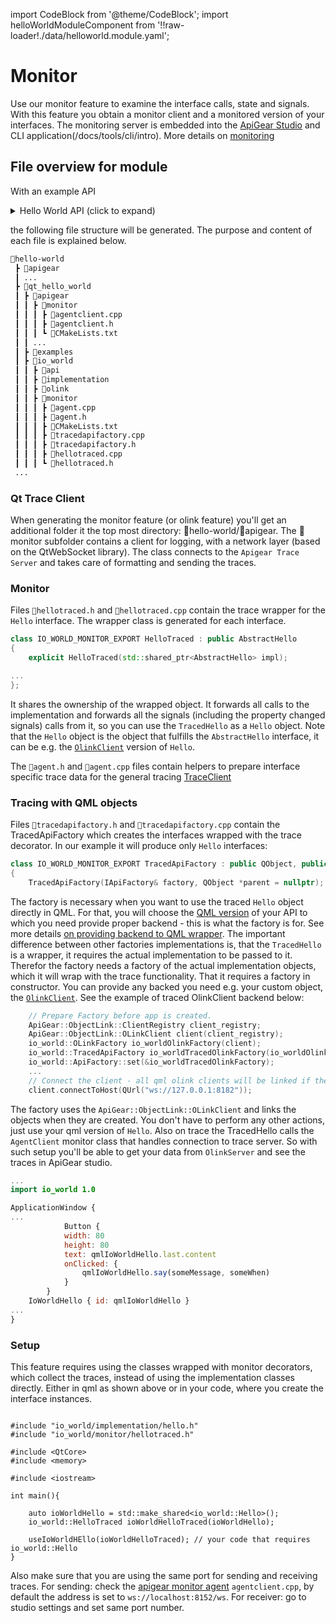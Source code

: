 ﻿---
sidebar_position: 4
---
import CodeBlock from '@theme/CodeBlock';
import helloWorldModuleComponent from '!!raw-loader!./data/helloworld.module.yaml';

# Monitor

Use our monitor feature to examine the interface calls, state and signals. With this feature you obtain a monitor client and a monitored version of your interfaces. The monitoring server is embedded into the [ApiGear Studio](/docs/tools/studio/intro) and CLI application(/docs/tools/cli/intro).
More details on [monitoring](/docs/advanced/monitor/intro)

## File overview for module
 
 With an example  API

<details>
    <summary>Hello World API (click to expand)</summary>
    <CodeBlock language="yaml" showLineNumbers>{helloWorldModuleComponent}</CodeBlock>
</details>

the following file structure will be generated. The purpose and content of each file is explained below.

```bash {4,16}
📂hello-world
 ┣ 📂apigear
 ┃ ...
 ┣ 📂qt_hello_world
 ┃ ┣ 📂apigear
 ┃ ┃ ┣ 📂monitor
 ┃ ┃ ┃ ┣ 📜agentclient.cpp
 ┃ ┃ ┃ ┣ 📜agentclient.h
 ┃ ┃ ┃ ┗ 📜CMakeLists.txt
 ┃ ┃ ...
 ┃ ┣ 📂examples
 ┃ ┣ 📂io_world
 ┃ ┃ ┣ 📂api
 ┃ ┃ ┣ 📂implementation
 ┃ ┃ ┣ 📂olink
 ┃ ┃ ┣ 📂monitor
 ┃ ┃ ┃ ┣ 📜agent.cpp
 ┃ ┃ ┃ ┣ 📜agent.h
 ┃ ┃ ┃ ┣ 📜CMakeLists.txt
 ┃ ┃ ┃ ┣ 📜tracedapifactory.cpp
 ┃ ┃ ┃ ┣ 📜tracedapifactory.h
 ┃ ┃ ┃ ┣ 📜hellotraced.cpp
 ┃ ┃ ┃ ┗ 📜hellotraced.h
 ...
```

### Qt Trace Client

When generating the monitor feature (or olink feature) you'll get an additional folder it the top most directory: 📂hello-world/📂apigear. The 📂monitor subfolder contains a client for logging, with a network layer (based on the QtWebSocket library).
The class connects to the `Apigear Trace Server` and takes care of formatting and sending the traces. 


### Monitor

Files `📜hellotraced.h` and `📜hellotraced.cpp` contain the trace wrapper for the `Hello` interface. The wrapper class is generated for each interface. 

```cpp
class IO_WORLD_MONITOR_EXPORT HelloTraced : public AbstractHello
{
    explicit HelloTraced(std::shared_ptr<AbstractHello> impl);

...
};
```
It shares the ownership of the wrapped object. It forwards all calls to the implementation and forwards all the signals (including the property changed signals) calls from it, so you can use the `TracedHello` as a `Hello` object. Note that the `Hello` object is the object that fulfills the `AbstractHello` interface, it can be e.g. the [`OlinkClient`](olink.md) version of `Hello`.

The `📜agent.h` and `📜agent.cpp` files contain helpers to prepare interface specific trace data for the general tracing [TraceClient](monitor#qt-trace-client)

### Tracing with QML objects

Files `📜tracedapifactory.h`  and `📜tracedapifactory.cpp` contain the TracedApiFactory which creates the interfaces wrapped with the trace decorator.
In our example it will produce only `Hello` interfaces:
```cpp
class IO_WORLD_MONITOR_EXPORT TracedApiFactory : public QObject, public IApiFactory
{
    TracedApiFactory(IApiFactory& factory, QObject *parent = nullptr);
 ```
The factory is necessary when you want to use the traced `Hello` object directly in QML. For that, you will choose the [QML version](qmlplugin#qml-wrappers) of your API to which you need provide proper backend - this is what the factory is for. See more details [on providing backend to QML wrapper](qmlplugin#providing-backend-to-qml-wrapper). The important difference between other factories implementations is, that the `TracedHello` is a wrapper, it requires the actual implementation to be passed to it. Therefor the factory needs a factory of the actual implementation objects, which it will wrap with the trace functionality. That it requires a factory in constructor. You can provide any backed you need e.g. your custom object, the [`OlinkClient`](olink.md).
See the example of traced OlinkClient backend below:

```cpp 
    // Prepare Factory before app is created.
    ApiGear::ObjectLink::ClientRegistry client_registry;
    ApiGear::ObjectLink::OLinkClient client(client_registry);
    io_world::OLinkFactory io_worldOlinkFactory(client);
    io_world::TracedApiFactory io_worldTracedOlinkFactory(io_worldOlinkFactory); 
    io_world::ApiFactory::set(&io_worldTracedOlinkFactory);
    ...
    // Connect the client - all qml olink clients will be linked if the server services are already up.
    client.connectToHost(QUrl("ws://127.0.0.1:8182"));
```
The factory uses the `ApiGear::ObjectLink::OLinkClient` and links the objects when they are created. You don't have to perform any other actions, just use your qml version of `Hello`. Also on trace the TracedHello calls the `AgentClient` monitor class that handles connection to trace server. So with such setup you'll be able to get your data from `OlinkServer` and see the traces in ApiGear studio.

```qml
...
import io_world 1.0

ApplicationWindow {
...
            Button {
            width: 80
            height: 80
            text: qmlIoWorldHello.last.content
            onClicked: {
                qmlIoWorldHello.say(someMessage, someWhen)
            }
        }
    IoWorldHello { id: qmlIoWorldHello }
...
}
```

### Setup

This feature requires using the classes wrapped with monitor decorators, which collect the traces, instead of using the implementation classes directly. Either in qml as shown above or in your code, where you create the interface instances.
```

#include "io_world/implementation/hello.h"
#include "io_world/monitor/hellotraced.h"

#include <QtCore>
#include <memory>

#include <iostream>

int main(){

    auto ioWorldHello = std::make_shared<io_world::Hello>();
    io_world::HelloTraced ioWorldHelloTraced(ioWorldHello);

    useIoWorldHEllo(ioWorldHelloTraced); // your code that requires io_world::Hello
}
```
Also make sure that you are using the same port for sending and receiving traces. 
For sending: check the [apigear monitor agent](monitor#qt-trace-client) `agentclient.cpp`, by default the address is set to `ws://localhost:8152/ws`.
For receiver: go to studio settings and set same port number.
